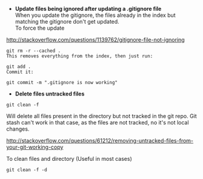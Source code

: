 * **Update files being ignored after updating a .gitignore file**   
When you update the gitignore, the files already in the index but matching the gitignore don't get updated.   
To force the update 

http://stackoverflow.com/questions/1139762/gitignore-file-not-ignoring

```
git rm -r --cached .
This removes everything from the index, then just run:

git add .
Commit it:

git commit -m ".gitignore is now working"
```

* **Delete files untracked files**   
```
git clean -f
``` 
Will delete all files present in the directory but not tracked in the git repo. 
Git stash can't work in that case, as the files are not tracked, no it's not local changes. 

http://stackoverflow.com/questions/61212/removing-untracked-files-from-your-git-working-copy

To clean files and directory  (Useful in most cases)   
```
git clean -f -d
```
